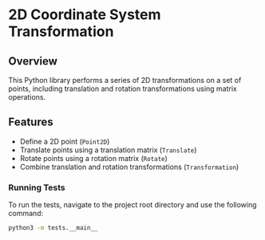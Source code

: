# 2D Coordinate System Transformation

## Overview

This Python library performs a series of 2D transformations on a set of points, including translation and rotation transformations using matrix operations. 

## Features

- Define a 2D point (`Point2D`)
- Translate points using a translation matrix (`Translate`)
- Rotate points using a rotation matrix (`Rotate`)
- Combine translation and rotation transformations (`Transformation`)

### Running Tests

To run the tests, navigate to the project root directory and use the following command:
```bash
python3 -m tests.__main__
